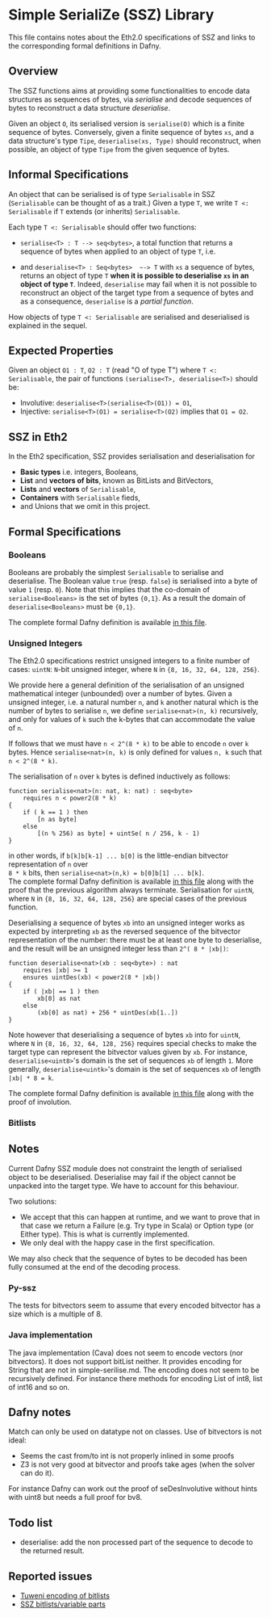 

# Simple SerialiZe (SSZ) Library

This file contains notes about the Eth2.0 specifications of SSZ and links to the corresponding formal definitions in Dafny.

## Overview

The SSZ functions aims at providing some functionalities to encode data structures as sequences of bytes, via  _serialise_ and decode sequences of bytes to reconstruct a data structure _deserialise_.

Given an object `O`, its serialised version is `serialise(O)` which is a finite sequence of bytes.
Conversely, given a finite sequence of bytes `xs`, and a data structure's type `Tipe`, `deserialise(xs, Type)` should reconstruct, when possible,  an object of type `Tipe` from the given sequence of bytes.

## Informal Specifications

An object that can be serialised is of type `Serialisable` in SSZ (`Serialisable` can be thought of as a trait.)
Given a type `T`, we write  `T <: Serialisable` if `T` extends (or inherits) `Serialisable`.

Each type `T <: Serialisable` should offer two  functions:

* `serialise<T> : T --> seq<bytes>`, a total function that returns a sequence of bytes when applied to an object of type `T`, i.e. 
 
* and `deserialise<T> : Seq<bytes>  ~-> T` with `xs` a sequence of bytes, 
returns an object of type `T` **when it is possible to deserialise `xs` in an object of type `T`**.
Indeed, `deserialise` may fail when it is not possible to reconstruct an object of the target type from a sequence of bytes and as a consequence, `deserialise` is a _partial function_.


How objects of type `T <: Serialisable` are serialised and deserialised is explained in the sequel.

## Expected Properties

Given an object `O1 : T`, `O2 : T` (read "O of type T") where `T <: Serialisable`, the pair of functions `(serialise<T>, deserialise<T>)` should be:

* Involutive: `deserialise<T>(serialise<T>(O1)) = O1`,
* Injective: `serialise<T>(O1) = serialise<T>(O2)` implies that `O1 = O2`.

## SSZ in Eth2

In the Eth2 specification, SSZ provides serialisation and deserialisation for

* **Basic types** i.e. integers, Booleans,
* **List** and **vectors of bits**, known as BitLists and BitVectors,
* **Lists** and **vectors** of `Serialisable`,
* **Containers** with `Serialisable` fieds,
* and Unions that we omit in this project.

## Formal Specifications

### Booleans

Booleans are probably the simplest `Serialisable` to serialise and deserialise.
The Boolean value `true` (resp. `false`) is serialised into a byte of value `1` (resp. `0`).
Note that this implies that the co-domain of `serialise<Booleans>` is the set of bytes `{0,1}`. As a result the domain of `deserialise<Booleans>` must be `{0,1}`. 

The complete formal Dafny definition is available [in this file](https://github.com/PegaSysEng/eth2.0-dafny/blob/master/src/dafny/ssz/BoolSeDes.dfy). 

### Unsigned Integers

The Eth2.0 specifications restrict unsigned integers to a finite number of cases:
`uintN`: `N`-bit unsigned integer, where `N` in `{8, 16, 32, 64, 128, 256}`.

We provide here a general definition of the serialisation of an unsigned mathematical integer (unbounded) over a number of bytes.
Given a unsigned integer, i.e. a natural number `n`, and `k` another natural which is the number of bytes to serialise `n`, we define `serialise<nat>(n, k)` recursively, and only for values of `k` such the k-bytes that can accommodate the value of `n`.

If follows that we must have `n < 2^(8 * k)` to be able to encode `n` over `k` bytes.
Hence `serialise<nat>(n, k)` is only defined for values `n, k` such that  `n < 2^(8 * k)`.

The serialisation of `n` over `k` bytes is defined inductively as follows:

```
function serialise<nat>(n: nat, k: nat) : seq<byte>
    requires n < power2(8 * k) 
{
    if ( k == 1 ) then 
        [n as byte]
    else 
        [(n % 256) as byte] + uintSe( n / 256, k - 1)
}
```

in other words, if `b[k]b[k-1] ... b[0]`   is the little-endian bitvector representation of `n` over  
`8 * k` bits, then `serialise<nat>(n,k) = b[0]b[1] ... b[k]`.  
The complete formal Dafny definition is available [in this file](https://github.com/PegaSysEng/eth2.0-dafny/blob/master/src/dafny/ssz/IntSeDes.dfy) along with the proof that the previous algorithm always terminate.
Serialisation for `uintN`, where `N` in `{8, 16, 32, 64, 128, 256}` are special cases of the previous
function.

Deserialising a sequence of bytes `xb` into an unsigned integer works as expected by interpreting `xb` as the reversed sequence of the bitvector representation of the number: there must be at least one byte to deserialise, and the result will be an unsigned integer less than `2^( 8 * |xb|)`:

```
function deserialise<nat>(xb : seq<byte>) : nat
    requires |xb| >= 1
    ensures uintDes(xb) < power2(8 * |xb|) 
{
    if ( |xb| == 1 ) then 
        xb[0] as nat
    else 
        (xb[0] as nat) + 256 * uintDes(xb[1..])
}
```

Note however that deserialising a sequence of bytes `xb` into for `uintN`, where `N` in `{8, 16, 32, 64, 128, 256}` requires special checks to make the target type can represent the bitvector values given by `xb`. 
For instance, `deserialise<uint8>`'s domain is the set of sequences `xb` of length `1`.
More generally,  `deserialise<uintk>`'s domain is the set of sequences `xb` of length `|xb| * 8 = k`.

The complete formal Dafny definition is available [in this file](https://github.com/PegaSysEng/eth2.0-dafny/blob/master/src/dafny/ssz/IntSeDes.dfy) along with the proof of involution.


### Bitlists



## Notes

Current Dafny SSZ module does not constraint the length of serialised object to be deserialised.
Deserialise may fail if the object cannot be unpacked into the target type.
We have to account for this behaviour.

Two solutions:

* We accept that this can happen at runtime, and we want to prove that in that case we return a Failure (e.g. Try type in Scala) or Option type (or Either type).
This is what is currently implemented.
* We only deal with the happy case in the first specification.

We may also check that the sequence of bytes to be decoded has been fully consumed at the end of the decoding process.

### Py-ssz

The tests for bitvectors seem to assume that every encoded bitvector has a size which is a multiple of 8.

### Java implementation

The java implementation (Cava) does not seem to encode vectors (nor bitvectors).
It does not support bitList neither.
It provides encoding for String that are not in simple-serilise.md.
The encoding does not seem to be recursively defined. For instance there methods
for encoding List of int8, list of int16 and so on.

## Dafny notes

Match can only be used on datatype not on classes.
Use of bitvectors is not ideal:

* Seems the cast from/to int is not properly inlined in some proofs
* Z3 is not very good at bitvector and proofs take ages (when the solver can do it).

For instance Dafny can work out the proof of seDesInvolutive without hints with uint8 but needs a full proof for bv8.

## Todo list

* deserialise: add the non processed part of the sequence to decode to the returned result.

## Reported issues

* [Tuweni encoding of bitlists](https://github.com/apache/incubator-tuweni/issues/49#issue-571773400)
* [SSZ bitlists/variable parts](https://github.com/ethereum/eth2.0-specs/issues/1630#issue-571003824)
